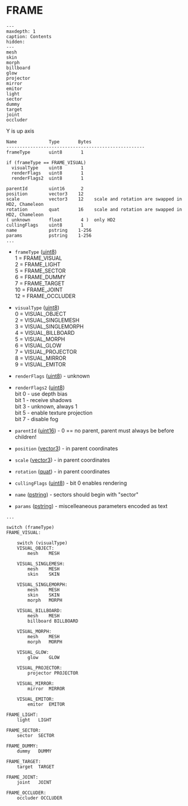 # FRAME

```{toctree}
---
maxdepth: 1
caption: Contents
hidden:
---
mesh
skin
morph
billboard
glow
projector
mirror
emitor
light
sector
dummy
target
joint
occluder
```

Y is up axis

    Name            Type       Bytes
    ----------------------------------------------------
    frameType       uint8       1

    if (frameType == FRAME_VISUAL)
      visualType    uint8       1
      renderFlags   uint8       1
      renderFlags2  uint8       1

    parentId        uint16      2       
    position        vector3    12      
    scale           vector3    12    scale and rotation are swapped in HD2, Chameleon
    rotation        quat       16    scale and rotation are swapped in HD2, Chameleon
    ( unknown       float       4 )  only HD2    
    cullingFlags    uint8       1     
    name            pstring    1-256    
    params          pstring    1-256
    ...


- `frameType` ([uint8](types.md))  
    1  = FRAME_VISUAL  
    2  = FRAME_LIGHT  
    5  = FRAME_SECTOR  
    6  = FRAME_DUMMY  
    7  = FRAME_TARGET  
    10 = FRAME_JOINT  
    12 = FRAME_OCCLUDER  

- `visualType` ([uint8](types.md))  
    0 = VISUAL_OBJECT  
    2 = VISUAL_SINGLEMESH  
    3 = VISUAL_SINGLEMORPH  
    4 = VISUAL_BILLBOARD  
    5 = VISUAL_MORPH  
    6 = VISUAL_GLOW  
    7 = VISUAL_PROJECTOR  
    8 = VISUAL_MIRROR  
    9 = VISUAL_EMITOR  

- `renderFlags` ([uint8](types.md)) - unknown  
- `renderFlags2` ([uint8](types.md))  
    bit 0 - use depth bias  
    bit 1 - receive shadows  
    bit 3 - unknown, always 1  
    bit 5 - enable texture projection  
    bit 7 - disable fog

- `parentId` ([uint16](types.md))  - 0 == no parent, parent must always be before children!  
- `position` ([vector3](types.md#vector3)) - in parent coordinates  
- `scale` ([vector3](types.md#vector3)) - in parent coordinates  
- `rotation` ([quat](types.md#quat-v29)) - in parent coordinates  
- `cullingFlags` ([uint8](types.md)) - bit 0 enables rendering  
- `name` ([pstring](types.md#pstring)) - sectors should begin with "sector"  
- `params` ([pstring](types.md#pstring)) - miscelleaneous parameters encoded as text  
```
...

switch (frameType)
FRAME_VISUAL:

    switch (visualType)
    VISUAL_OBJECT:
        mesh    MESH
    
    VISUAL_SINGLEMESH:
        mesh    MESH
        skin    SKIN
    
    VISUAL_SINGLEMORPH:
        mesh    MESH
        skin    SKIN
        morph   MORPH
    
    VISUAL_BILLBOARD:
        mesh    MESH
        billboard BILLBOARD

    VISUAL_MORPH:
        mesh    MESH
        morph   MORPH

    VISUAL_GLOW:
        glow    GLOW
    
    VISUAL_PROJECTOR:
        projector PROJECTOR

    VISUAL_MIRROR:
        mirror  MIRROR

    VISUAL_EMITOR:
        emitor  EMITOR    

FRAME_LIGHT:
    light   LIGHT

FRAME_SECTOR:
    sector  SECTOR

FRAME_DUMMY:
    dummy   DUMMY

FRAME_TARGET:
    target  TARGET

FRAME_JOINT:
    joint   JOINT

FRAME_OCCLUDER:
    occluder OCCLUDER
```